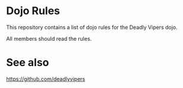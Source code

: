 Dojo Rules
==========

This repository contains a list of dojo rules for the Deadly Vipers dojo.

All members should read the rules.

# See also

https://github.com/deadlyvipers
